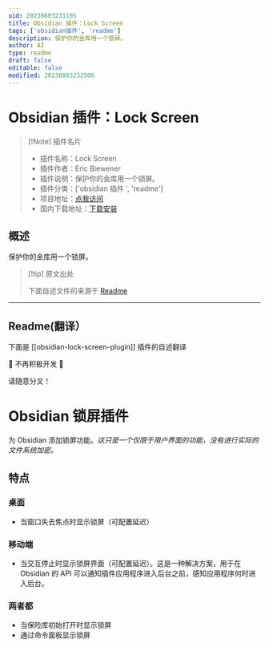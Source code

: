 ```yaml
---
uid: 20230803231105
title: Obsidian 插件：Lock Screen
tags: ['obsidian插件', 'readme']
description: 保护你的金库用一个锁屏。
author: AI
type: readme
draft: false
editable: false
modified: 20230803232506
---
```


# Obsidian 插件：Lock Screen

> [!Note] 插件名片
> - 插件名称：Lock Screen
> - 插件作者：Eric Biewener
> - 插件说明：保护你的金库用一个锁屏。
> - 插件分类：['obsidian 插件 ', 'readme']
> - 项目地址：[点我访问](https://github.com/ericbiewener/obsidian-lock-screen-plugin)
> - 国内下载地址：[下载安装](https://pkmer.cn/products/plugin/pluginMarket/?obsidian-lock-screen-plugin)

## 概述

保护你的金库用一个锁屏。

> [!tip] 原文出处
>
>下面自述文件的来源于 [Readme](https://ghproxy.net/https://raw.githubusercontent.com/ericbiewener/obsidian-lock-screen-plugin/main/README.md)
>

---

## Readme(翻译）

下面是 [[obsidian-lock-screen-plugin]] 插件的自述翻译

🚨 不再积极开发 🚨

请随意分叉！

# Obsidian 锁屏插件

为 Obsidian 添加锁屏功能。_这只是一个仅限于用户界面的功能，没有进行实际的文件系统加密。_

## 特点

### 桌面

- 当窗口失去焦点时显示锁屏（可配置延迟）

### 移动端

- 当交互停止时显示锁屏界面（可配置延迟）。这是一种解决方案，用于在 Obsidian 的 API 可以通知插件应用程序进入后台之前，感知应用程序何时进入后台。

### 两者都

- 当保险库初始打开时显示锁屏
- 通过命令面板显示锁屏



